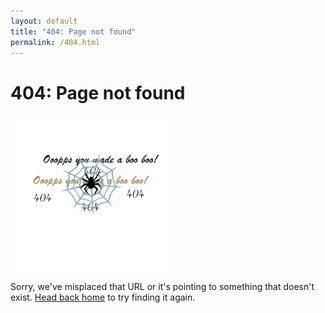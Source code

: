 ```yaml
---
layout: default
title: "404: Page not found"
permalink: /404.html
---
```


<div class="page">
  <h1 class="page-title">404: Page not found</h1>
  <img src="img/404.png" style="width:50%;height:50%;" alt="" align="middle"/>
  <p class="lead">Sorry, we've misplaced that URL or it's pointing to something that doesn't exist. <a href="/">Head back home</a> to try finding it again.</p>
</div>
